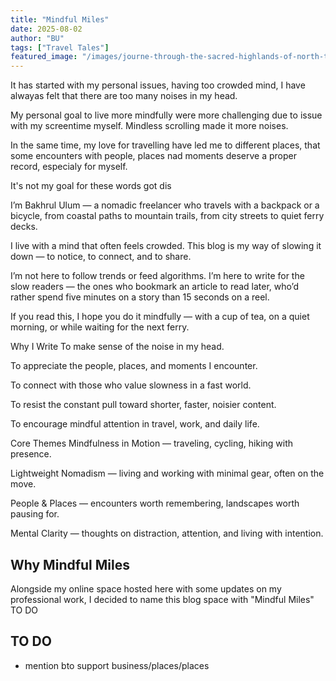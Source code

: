 ```yaml
---
title: "Mindful Miles"
date: 2025-08-02
author: "BU"
tags: ["Travel Tales"]
featured_image: "/images/journe-through-the-sacred-highlands-of-north-toraja.jpg"
---
```


It has started with my personal issues, having too crowded mind, I have alwayas felt that there are too many noises in my head.

My personal goal to live more mindfully were more challenging due to issue with my screentime myself. Mindless scrolling made it more noises.

In the same time, my love for travelling have led me to different places, that some encounters with people, places nad moments deserve a proper record, especialy for myself. 

It's not my goal for these words got dis

I’m Bakhrul Ulum — a nomadic freelancer who travels with a backpack or a bicycle, from coastal paths to mountain trails, from city streets to quiet ferry decks.

I live with a mind that often feels crowded. This blog is my way of slowing it down — to notice, to connect, and to share.

I’m not here to follow trends or feed algorithms. I’m here to write for the slow readers — the ones who bookmark an article to read later, who’d rather spend five minutes on a story than 15 seconds on a reel.

If you read this, I hope you do it mindfully — with a cup of tea, on a quiet morning, or while waiting for the next ferry.

Why I Write
To make sense of the noise in my head.

To appreciate the people, places, and moments I encounter.

To connect with those who value slowness in a fast world.

To resist the constant pull toward shorter, faster, noisier content.

To encourage mindful attention in travel, work, and daily life.

Core Themes
Mindfulness in Motion — traveling, cycling, hiking with presence.

Lightweight Nomadism — living and working with minimal gear, often on the move.

People & Places — encounters worth remembering, landscapes worth pausing for.

Mental Clarity — thoughts on distraction, attention, and living with intention.


## Why Mindful Miles
Alongside my online space hosted here with some updates on my professional work, I decided to name this blog space with "Mindful Miles"
TO DO


## TO DO
- mention bto support business/places/places